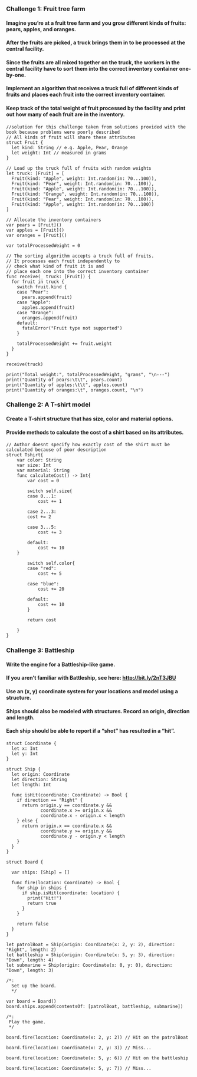### Challenge 1: Fruit tree farm
#### Imagine you’re at a fruit tree farm and you grow different kinds of fruits: pears, apples, and oranges.
#### After the fruits are picked, a truck brings them in to be processed at the central facility.
#### Since the fruits are all mixed together on the truck, the workers in the central facility have to sort them into the correct inventory container one-by-one.
#### Implement an algorithm that receives a truck full of different kinds of fruits and places each fruit into the correct inventory container.
#### Keep track of the total weight of fruit processed by the facility and print out how many of each fruit are in the inventory.
```
//solution for this challenge taken from solutions provided with the book because problems were poorly described
// All kinds of fruit will share these attributes
struct Fruit {
  let kind: String // e.g. Apple, Pear, Orange
  let weight: Int // measured in grams
}

// Load up the truck full of fruits with random weights
let truck: [Fruit] = [
  Fruit(kind: "Apple", weight: Int.random(in: 70...100)),
  Fruit(kind: "Pear", weight: Int.random(in: 70...100)),
  Fruit(kind: "Apple", weight: Int.random(in: 70...100)),
  Fruit(kind: "Orange", weight: Int.random(in: 70...100)),
  Fruit(kind: "Pear", weight: Int.random(in: 70...100)),
  Fruit(kind: "Apple", weight: Int.random(in: 70...100))
]

// Allocate the inventory containers
var pears = [Fruit]()
var apples = [Fruit]()
var oranges = [Fruit]()

var totalProcessedWeight = 0

// The sorting algorithm accepts a truck full of fruits.
// It processes each fruit independently to
// check what kind of fruit it is and
// place each one into the correct inventory container
func receive(_ truck: [Fruit]) {
  for fruit in truck {
    switch fruit.kind {
    case "Pear":
      pears.append(fruit)
    case "Apple":
      apples.append(fruit)
    case "Orange":
      oranges.append(fruit)
    default:
      fatalError("Fruit type not supported")
    }
    
    totalProcessedWeight += fruit.weight
  }
}

receive(truck)

print("Total weight:", totalProcessedWeight, "grams", "\n---")
print("Quantity of pears:\t\t", pears.count)
print("Quantity of apples:\t\t", apples.count)
print("Quantity of oranges:\t", oranges.count, "\n")
```
### Challenge 2: A T-shirt model
#### Create a T-shirt structure that has size, color and material options.
#### Provide methods to calculate the cost of a shirt based on its attributes.
```
// Author doesnt specify how exactly cost of the shirt must be calculated because of poor description
struct Tshirt{
    var color: String
    var size: Int
    var material: String
    func calculateCost() -> Int{
        var cost = 0
        
        switch self.size{
        case 0...1:
            cost += 1
        
        case 2...3:
        cost += 2
        
        case 3...5:
            cost += 3
            
        default:
            cost += 10
    }
        
        switch self.color{
        case "red":
            cost += 5
            
        case "blue":
            cost += 20
            
        default:
            cost += 10
        }
        
        return cost
        
    }
}
```

### Challenge 3: Battleship
#### Write the engine for a Battleship-like game.
#### If you aren’t familiar with Battleship, see here: http://bit.ly/2nT3JBU
#### Use an (x, y) coordinate system for your locations and model using a structure.
#### Ships should also be modeled with structures. Record an origin, direction and length.
#### Each ship should be able to report if a “shot” has resulted in a “hit”.
```
struct Coordinate {
  let x: Int
  let y: Int
}

struct Ship {
  let origin: Coordinate
  let direction: String
  let length: Int

  func isHit(coordinate: Coordinate) -> Bool {
    if direction == "Right" {
      return origin.y == coordinate.y &&
             coordinate.x >= origin.x &&
             coordinate.x - origin.x < length
    } else {
      return origin.x == coordinate.x &&
             coordinate.y >= origin.y &&
             coordinate.y - origin.y < length
    }
  }
}

struct Board {

  var ships: [Ship] = []

  func fire(location: Coordinate) -> Bool {
    for ship in ships {
      if ship.isHit(coordinate: location) {
        print("Hit!")
        return true
      }
    }

    return false
  }
}

let patrolBoat = Ship(origin: Coordinate(x: 2, y: 2), direction: "Right", length: 2)
let battleship = Ship(origin: Coordinate(x: 5, y: 3), direction: "Down", length: 4)
let submarine = Ship(origin: Coordinate(x: 0, y: 0), direction: "Down", length: 3)

/*:
  Set up the board.
  */

var board = Board()
board.ships.append(contentsOf: [patrolBoat, battleship, submarine])

/*:
 Play the game.
 */

board.fire(location: Coordinate(x: 2, y: 2)) // Hit on the patrolBoat

board.fire(location: Coordinate(x: 2, y: 3)) // Miss...

board.fire(location: Coordinate(x: 5, y: 6)) // Hit on the battleship

board.fire(location: Coordinate(x: 5, y: 7)) // Miss...
```
